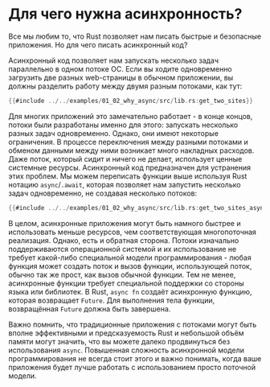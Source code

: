 # Для чего нужна асинхронность?

Все мы любим то, что Rust позволяет нам писать быстрые и безопасные 
приложения. Но для чего писать асинхронный код?

Асинхронный код позволяет нам запускать несколько задач 
параллельно в одном потоке ОС. Если вы ходите одновременно 
загрузить две разных web-страницы в обычном приложении, вы 
должны разделить работу между двумя разным потоками, как тут:

```rust
{{#include ../../examples/01_02_why_async/src/lib.rs:get_two_sites}}
```

Для многих приложений это замечательно работает - в конце концов, 
потоки были разработаны именно для этого: запускать несколько 
разных задач одновременно. Однако, они имеют некоторые 
ограничения. В процессе переключения между разными потоками и 
обменом данными между ними возникает много накладных расходов. 
Даже поток, который сидит и ничего не делает, использует ценные 
системные ресурсы. Асинхронный код предназначен для устранения 
этих проблем. Мы можем переписать функции выше используя Rust 
нотацию `async`/`.await`, которая позволяет 
нам запустить несколько задач одновременно, не создавая несколько потоков:

```rust
{{#include ../../examples/01_02_why_async/src/lib.rs:get_two_sites_async}}
```

В целом, асинхронные приложения могут быть намного быстрее и 
использовать меньше ресурсов, чем соответствующая 
многопоточная реализация. Однако, есть и обратная сторона. 
Потоки изначально поддерживаются операционной системой и их 
использование не требует какой-либо специальной модели 
программирования - любая функция может создать поток и вызов 
функции, использующей поток, обычно так же прост, как вызов 
обычной функции. Тем не менее, асинхронные функции требует 
специальной поддержки со стороны языка или библиотек. В Rust, 
`async fn` создаёт асинхронную функцию, которая 
возвращает `Future`. Для выполнения тела функции, 
возвращённая `Future` должна быть завершена.

Важно помнить, что традиционные приложения с потоками могут
быть вполне эффективными и предсказуемость Rust и небольшой
объём памяти могут значить, что вы можете далеко продвинуться
без использования `async`. Повышенная сложность
асинхронной модели программирования не всегда стоит этого и
важно понимать, когда ваше приложения будет лучше работать с
использованием просто поточной модели.

